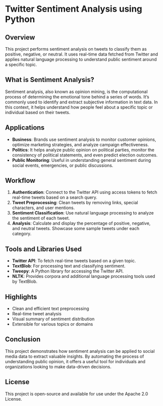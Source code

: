 # Twitter Sentiment Analysis using Python

## Overview

This project performs sentiment analysis on tweets to classify them as positive, negative, or neutral. It uses real-time data fetched from Twitter and applies natural language processing to understand public sentiment around a specific topic.

## What is Sentiment Analysis?

Sentiment analysis, also known as opinion mining, is the computational process of determining the emotional tone behind a series of words. It’s commonly used to identify and extract subjective information in text data. In this context, it helps understand how people feel about a specific topic or individual based on their tweets.

## Applications

- **Business**: Brands use sentiment analysis to monitor customer opinions, optimize marketing strategies, and analyze campaign effectiveness.
- **Politics**: It helps analyze public opinion on political parties, monitor the consistency of political statements, and even predict election outcomes.
- **Public Monitoring**: Useful in understanding general sentiment during social events, emergencies, or public discussions.

## Workflow

1. **Authentication**: Connect to the Twitter API using access tokens to fetch real-time tweets based on a search query.
2. **Tweet Preprocessing**: Clean tweets by removing links, special characters, and user mentions.
3. **Sentiment Classification**: Use natural language processing to analyze the sentiment of each tweet.
4. **Analysis**: Calculate and display the percentage of positive, negative, and neutral tweets. Showcase some sample tweets under each category.

## Tools and Libraries Used

- **Twitter API**: To fetch real-time tweets based on a given topic.
- **TextBlob**: For processing text and classifying sentiment.
- **Tweepy**: A Python library for accessing the Twitter API.
- **NLTK**: Provides corpora and additional language processing tools used by TextBlob.

## Highlights

- Clean and efficient text preprocessing
- Real-time tweet analysis
- Visual summary of sentiment distribution
- Extensible for various topics or domains

## Conclusion

This project demonstrates how sentiment analysis can be applied to social media data to extract valuable insights. By automating the process of understanding public opinion, it offers a useful tool for individuals and organizations looking to make data-driven decisions.

## License

This project is open-source and available for use under the Apache 2.0 License.
